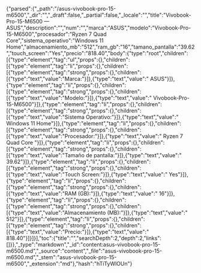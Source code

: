 {"parsed":{"_path":"/asus-vivobook-pro-15-m6500","_dir":"","_draft":false,"_partial":false,"_locale":"","title":"Vivobook-Pro-15-M6500 — ASUS","description":"","num":"","marca":"ASUS","modelo":"Vivobook-Pro-15-M6500","procesador":"Ryzen 7 Quad Core","sistema_operativo":"Windows 11 Home","almacenamiento_mb":"512","ram_gb":"16","tamano_pantalla":"39.62","touch_screen":"Yes","precio":"818.40","body":{"type":"root","children":[{"type":"element","tag":"ul","props":{},"children":[{"type":"element","tag":"li","props":{},"children":[{"type":"element","tag":"strong","props":{},"children":[{"type":"text","value":"Marca:"}]},{"type":"text","value":" ASUS"}]},{"type":"element","tag":"li","props":{},"children":[{"type":"element","tag":"strong","props":{},"children":[{"type":"text","value":"Modelo:"}]},{"type":"text","value":" Vivobook-Pro-15-M6500"}]},{"type":"element","tag":"li","props":{},"children":[{"type":"element","tag":"strong","props":{},"children":[{"type":"text","value":"Sistema Operativo:"}]},{"type":"text","value":" Windows 11 Home"}]},{"type":"element","tag":"li","props":{},"children":[{"type":"element","tag":"strong","props":{},"children":[{"type":"text","value":"Procesador:"}]},{"type":"text","value":" Ryzen 7 Quad Core "}]},{"type":"element","tag":"li","props":{},"children":[{"type":"element","tag":"strong","props":{},"children":[{"type":"text","value":"Tamaño de pantalla:"}]},{"type":"text","value":" 39.62"}]},{"type":"element","tag":"li","props":{},"children":[{"type":"element","tag":"strong","props":{},"children":[{"type":"text","value":"Touch Screen:"}]},{"type":"text","value":" Yes"}]},{"type":"element","tag":"li","props":{},"children":[{"type":"element","tag":"strong","props":{},"children":[{"type":"text","value":"RAM (GB):"}]},{"type":"text","value":" 16"}]},{"type":"element","tag":"li","props":{},"children":[{"type":"element","tag":"strong","props":{},"children":[{"type":"text","value":"Almacenamiento (MB):"}]},{"type":"text","value":" 512"}]},{"type":"element","tag":"li","props":{},"children":[{"type":"element","tag":"strong","props":{},"children":[{"type":"text","value":"Precio:"}]},{"type":"text","value":" 818.40"}]}]}],"toc":{"title":"","searchDepth":2,"depth":2,"links":[]}},"_type":"markdown","_id":"content:asus-vivobook-pro-15-m6500.md","_source":"content","_file":"asus-vivobook-pro-15-m6500.md","_stem":"asus-vivobook-pro-15-m6500","_extension":"md"},"hash":"hTiTyWlOUn"}